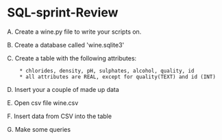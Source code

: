 # SQL-sprint-Review

A. Create a wine.py file to write your scripts on.

B. Create a database called 'wine.sqlite3'

C. Create a table with the following attributes:
```
    * chlorides, density, pH, sulphates, alcohol, quality, id
    * all attributes are REAL, except for quality(TEXT) and id (INT)
 ``` 
 
D. Insert your a couple of made up data

E. Open csv file wine.csv

F. Insert data from CSV into the table

G. Make some queries
  
